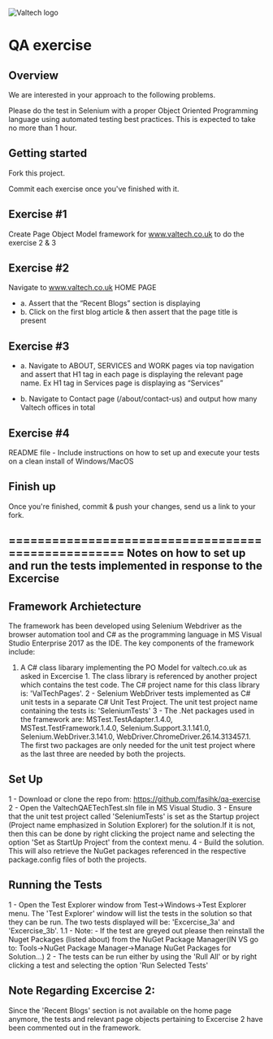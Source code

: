 ![Valtech logo](http://i.imgur.com/32Oipl4.png "Valtech logo")

QA exercise
==============================

Overview
--------

We are interested in your approach to the following problems.

Please do the test in Selenium with a proper Object Oriented Programming
language using automated testing best practices. This is expected to
take no more than 1 hour. 

Getting started
---------------
Fork this project.

Commit each exercise once you've finished with it.

Exercise #1
-----------
Create Page Object Model framework for www.valtech.co.uk to do the exercise 2 & 3 
  
Exercise #2
-----------
Navigate to www.valtech.co.uk HOME PAGE
- a. Assert that the “Recent Blogs” section is displaying
- b. Click on the first blog article & then assert that the page title is present

Exercise #3
-----------
- a. Navigate to ABOUT, SERVICES and WORK pages via top navigation and assert that H1 tag in each page is displaying the relevant page name. Ex H1 tag in Services page is displaying as “Services”

- b. Navigate to Contact page (/about/contact-us) and output how many Valtech offices in total

Exercise #4
-----------
README file - Include instructions on how to set up and execute your tests on a clean install of Windows/MacOS

Finish up
---------
Once you're finished, commit & push your changes, send us a link to your fork.

===================================================
Notes on how to set up and run the tests implemented in response to the Excercise
---------------------------------------------------------------------------------

Framework Archietecture
-----------------------
The framework has been developed using Selenium Webdriver as the browser automation tool and C# as the programming language in  MS Visual Studio Enterprise 2017 as the IDE. 
The key components of the framework include:

1. A C# class libarary implementing the PO Model for valtech.co.uk as asked in Excercise 1. The class library is referenced by another project which contains the test code. The C# project name for this class library is: 'ValTechPages'.
2 - Selenium WebDriver tests implemented as C# unit tests in a separate C# Unit Test Project. The unit test project name containing the  tests is: 'SeleniumTests'
3 - The .Net packages used in the framework are: MSTest.TestAdapter.1.4.0, MSTest.TestFramework.1.4.0, Selenium.Support.3.1.141.0, Selenium.WebDriver.3.141.0, WebDriver.ChromeDriver.26.14.313457.1. The first two packages are only needed for the unit test project where as the last three are needed by both the projects.

Set Up
------
1 - Download or clone the repo from: https://github.com/fasihk/qa-exercise
2 - Open the ValtechQAETechTest.sln file in MS Visual Studio.
3 - Ensure that the unit test project called 'SeleniumTests' is set as the Startup project (Project name emphasized in Solution Explorer) for the solution.If it is not, then this can be done by right clicking the project name and selecting the option 'Set as StartUp Project' from the context menu.
4 - Build the solution. This will also retrieve the NuGet packages referenced in the respective package.config files of both the projects.

Running the Tests
-----------------
1 - Open the Test Explorer window from Test->Windows->Test Explorer menu. The 'Test Explorer' window will list the tests in the solution so that they can be run. The two tests displayed will be: 'Excercise_3a' and 'Excercise_3b'.
1.1 - Note: - If the test are greyed out please then reinstall the Nuget Packages (listed about) from the NuGet Package Manager(IN VS go to: Tools->NuGet Package Manager->Manage NuGet Packages for Solution...)
2 - The tests can be run either by using the 'Rull All' or by right clicking a test and selecting the option 'Run Selected Tests'

Note Regarding Excercise 2: 
--------------------------
Since the 'Recent Blogs' section is not available on the home page anymore, the tests and relevant page objects pertaining to Excercise 2 have been commented out in the framework. 
